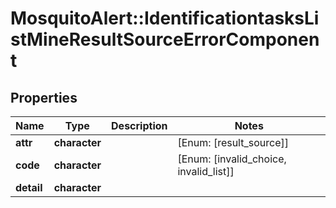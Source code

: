 # MosquitoAlert::IdentificationtasksListMineResultSourceErrorComponent


## Properties
Name | Type | Description | Notes
------------ | ------------- | ------------- | -------------
**attr** | **character** |  | [Enum: [result_source]] 
**code** | **character** |  | [Enum: [invalid_choice, invalid_list]] 
**detail** | **character** |  | 


